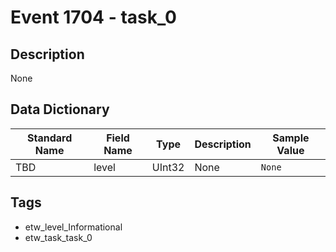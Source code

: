 # Event 1704 - task_0

## Description
None

## Data Dictionary
|Standard Name|Field Name|Type|Description|Sample Value|
|---|---|---|---|---|
|TBD|level|UInt32|None|`None`|

## Tags
* etw_level_Informational
* etw_task_task_0